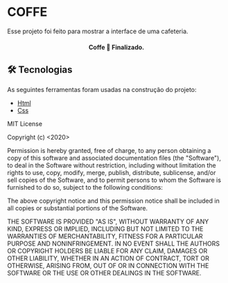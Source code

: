 <h1 className="flex justify-center items-center">COFFE</h1>

<p className="flex justify-center items-center">Esse projeto foi feito para mostrar a interface de uma cafeteria.</p>

<h4 align="center"> 
	Coffe 🚀 Finalizado.
</h4>

## 🛠 Tecnologias

As seguintes ferramentas foram usadas na construção do projeto:

- [Html]([https://nodejs.org/en/](https://developer.mozilla.org/pt-BR/docs/Web/HTML))
- [Css]([https://pt-br.reactjs.org/](https://developer.mozilla.org/pt-BR/docs/Web/CSS))

MIT License

Copyright (c) <2020> <Mizael-Costa>

Permission is hereby granted, free of charge, to any person obtaining a copy
of this software and associated documentation files (the "Software"), to deal
in the Software without restriction, including without limitation the rights
to use, copy, modify, merge, publish, distribute, sublicense, and/or sell
copies of the Software, and to permit persons to whom the Software is
furnished to do so, subject to the following conditions:

The above copyright notice and this permission notice shall be included in all
copies or substantial portions of the Software.

THE SOFTWARE IS PROVIDED "AS IS", WITHOUT WARRANTY OF ANY KIND, EXPRESS OR
IMPLIED, INCLUDING BUT NOT LIMITED TO THE WARRANTIES OF MERCHANTABILITY,
FITNESS FOR A PARTICULAR PURPOSE AND NONINFRINGEMENT. IN NO EVENT SHALL THE
AUTHORS OR COPYRIGHT HOLDERS BE LIABLE FOR ANY CLAIM, DAMAGES OR OTHER
LIABILITY, WHETHER IN AN ACTION OF CONTRACT, TORT OR OTHERWISE, ARISING FROM,
OUT OF OR IN CONNECTION WITH THE SOFTWARE OR THE USE OR OTHER DEALINGS IN THE
SOFTWARE.
